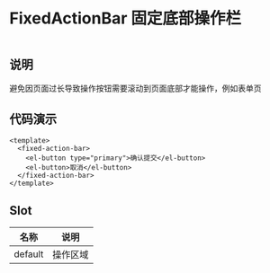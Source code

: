 # FixedActionBar 固定底部操作栏

<img :src="$withBase('/imgs/fixedActionBar.png')">

## 说明

避免因页面过长导致操作按钮需要滚动到页面底部才能操作，例如表单页

## 代码演示

```vue
<template>
  <fixed-action-bar>
    <el-button type="primary">确认提交</el-button>
    <el-button>取消</el-button>
  </fixed-action-bar>
</template>
```

## Slot

| 名称    | 说明     |
| ------- | -------- |
| default | 操作区域 |

